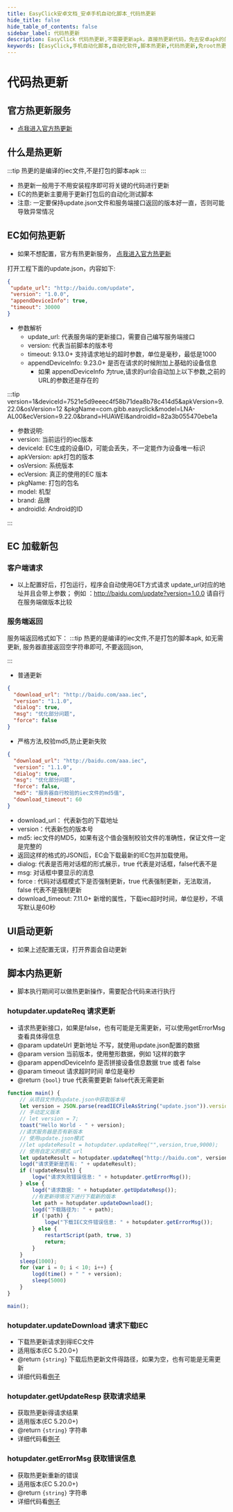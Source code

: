 ```yaml
---
title: EasyClick安卓文档_安卓手机自动化脚本_代码热更新 
hide_title: false 
hide_table_of_contents: false 
sidebar_label: 代码热更新 
description: EasyClick 代码热更新,不需要更新apk，直接热更新代码，免去安卓apk的的繁琐步骤，简单的配置即可实现热更新 
keywords: [EasyClick,手机自动化脚本,自动化软件,脚本热更新,代码热更新,免root热更新]
---
```


# 代码热更新

## 官方热更新服务
- [点我进入官方热更新](/docs/zh-cn/advance/netcard#热更新管理)

## 什么是热更新

:::tip
热更的是编译的iec文件,不是打包的脚本apk
:::

- 热更新一般用于不用安装程序即可将关键的代码进行更新
- EC的热更新主要用于更新打包后的自动化测试脚本
- 注意: 一定要保持update.json文件和服务端接口返回的版本好一直，否则可能导致异常情况

## EC如何热更新
- 如果不想配置，官方有热更新服务， [点我进入官方热更新](/docs/zh-cn/advance/netcard#热更新管理)

打开工程下面的update.json，内容如下:


 ```json showLineNumbers
{
  "update_url": "http://baidu.com/update",
  "version": "1.0.0",
  "appendDeviceInfo": true,
  "timeout": 30000
}
```

- 参数解析
    - update_url: 代表服务端的更新接口，需要自己编写服务端接口
    - version: 代表当前脚本的版本号
    - timeout: 9.13.0+ 支持请求地址的超时参数，单位是毫秒，最低是1000
    - appendDeviceInfo: 9.23.0+ 是否在请求的时候附加上基础的设备信息
      - 如果 appendDeviceInfo 为true,请求的url会自动加上以下参数,之前的URL的参数还是存在的


:::tip
version=1&deviceId=7521e5d9eeec4f58b71dea8b78c414d5&apkVersion=9.22.0&osVersion=12
&pkgName=com.gibb.easyclick&model=LNA-AL00&ecVersion=9.22.0&brand=HUAWEI&androidId=82a3b055470ebe1a
- 参数说明:
- version: 当前运行的iec版本
- deviceId: EC生成的设备ID，可能会丢失，不一定能作为设备唯一标识
- apkVersion: apk打包的版本
- osVersion: 系统版本
- ecVersion: 真正的使用的EC 版本
- pkgName: 打包的包名
- model: 机型
- brand: 品牌
- androidId: Android的ID

:::
## EC 加载新包

### 客户端请求

- 以上配置好后，打包运行，程序会自动使用GET方式请求 update_url对应的地址并且会带上参数； 例如 ：http://baidu.com/update?version=1.0.0   请自行在服务端做版本比较

### 服务端返回
服务端返回格式如下：
:::tip
热更的是编译的iec文件,不是打包的脚本apk,
如无需更新, 服务器直接返回空字符串即可, 不要返回json,

:::

- 普通更新

```json showLineNumbers
{
  "download_url": "http://baidu.com/aaa.iec",
  "version": "1.1.0",
  "dialog": true,
  "msg": "优化部分问题",
  "force": false
}
```

- 严格方法,校验md5,防止更新失败

```json showLineNumbers
{
  "download_url": "http://baidu.com/aaa.iec",
  "version": "1.1.0",
  "dialog": true,
  "msg": "优化部分问题",
  "force": false,
  "md5": "服务器自行校验的iec文件的md5值",
  "download_timeout": 60
}
```

- download_url： 代表新包的下载地址
- version：代表新包的版本号
- md5: iec文件的MD5，如果有这个值会强制校验文件的准确性，保证文件一定是完整的
- 返回这样的格式的JSON后，EC会下载最新的IEC包并加载使用。
- dialog: 代表是否用对话框的形式展示，true 代表是对话框，false代表不是
- msg: 对话框中要显示的消息
- force : 代码对话框模式下是否强制更新，true 代表强制更新，无法取消，false 代表不是强制更新
- download_timeout: 7.11.0+ 新增的属性，下载iec超时时间，单位是秒，不填写默认是60秒



## UI启动更新

- 如果上述配置无误，打开界面会自动更新

## 脚本内热更新

- 脚本执行期间可以做热更新操作，需要配合代码来进行执行

### hotupdater.updateReq 请求更新

* 请求热更新接口，如果是false，也有可能是无需更新，可以使用getErrorMsg查看具体得信息
* @param updateUrl 更新地址 不写，就使用update.json配置的数据
* @param version 当前版本，使用整形数据，例如 1这样的数字
* @param appendDeviceInfo 是否拼接设备信息数据 true 或者 false
* @param timeout 请求超时时间 单位是毫秒
* @return `{bool}` true 代表需要更新 false代表无需更新

```javascript showLineNumbers
function main() {
    // 从项目文件的update.json中获取版本号
    let version = JSON.parse(readIECFileAsString("update.json")).version
    // 手动定义版本
    // let version = 7;
    toast("Hello World - " + version);
    //请求服务器是否有新版本
    // 使用update.json模式
    //let updateResult = hotupdater.updateReq("",version,true,9000);
    // 使用自定义的模式 url 
    let updateResult = hotupdater.updateReq("http://baidu.com", version, true, 9000);
    logd("请求更新是否有: " + updateResult);
    if (!updateResult) {
        logw("请求失败错误信息: " + hotupdater.getErrorMsg());
    } else {
        logd("请求数据: " + hotupdater.getUpdateResp());
        //有更新得情况下进行下载新的版本
        let path = hotupdater.updateDownload();
        logd("下载路径为: " + path);
        if (!path) {
            logw("下载IEC文件错误信息: " + hotupdater.getErrorMsg());
        } else {
            restartScript(path, true, 3)
            return;
        }
    }
    sleep(1000);
    for (var i = 0; i < 10; i++) {
        logd(time() + " " + version);
        sleep(5000)
    }
}

main();
```

### hotupdater.updateDownload 请求下载IEC

* 下载热更新请求到得IEC文件
* 适用版本(EC 5.20.0+)
* @return `{string}` 下载后热更新文件得路径，如果为空，也有可能是无需更新
* 详细代码看[例子](/docs/zh-cn/advance/hot-update#hotupdaterupdatereq-请求更新)


### hotupdater.getUpdateResp 获取请求结果

* 获取热更新得请求结果
* 适用版本(EC 5.20.0+)
* @return `{string}` 字符串
* 详细代码看[例子](/docs/zh-cn/advance/hot-update#hotupdaterupdatereq-请求更新)


### hotupdater.getErrorMsg 获取错误信息

* 获取热更新重新的错误
* 适用版本(EC 5.20.0+)
* @return `{string}` 字符串
* 详细代码看[例子](/docs/zh-cn/advance/hot-update#hotupdaterupdatereq-请求更新)

